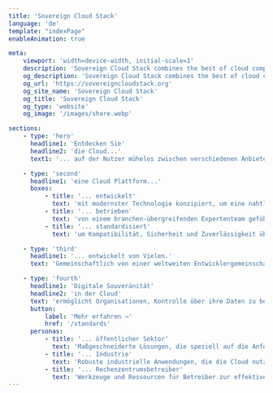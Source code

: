 ```yaml
---
title: 'Sovereign Cloud Stack'
language: 'de'
template: "indexPage"
enableAnimation: true

meta:
    viewport: 'width=device-width, initial-scale=1'
    description: 'Sovereign Cloud Stack combines the best of cloud computing in one unified standard.'
    og_description: 'Sovereign Cloud Stack combines the best of cloud computing in one unified standard.'
    og_url: 'https://sovereigncloudstack.org'
    og_site_name: 'Sovereign Cloud Stack'
    og_title: 'Sovereign Cloud Stack'
    og_type: 'website'
    og_image: '/images/share.webp'

sections:
    - type: 'hero'
      headline1: 'Entdecken Sie'
      headline2: 'die Cloud...'
      text1: '... auf der Nutzer mühelos zwischen verschiedenen Anbietern wechseln können.'

    - type: 'second'
      headline1: 'eine Cloud Plattform...'
      boxes:
          - title: '... entwickelt'
            text: 'mit modernster Technologie konzipiert, um eine nahtlose Integration und optimale Performance in verschiedenen Cloud-Umgebungen zu ermöglichen.'
          - title: '... betrieben'
            text: 'von einem branchen-übergreifenden Expertenteam geführt, das sich der Aufrechterhaltung von hoher Verfügbarkeit, Sicherheit und kontinuierlicher Verbesserung verschrieben hat und Betriebswissen teilt.'
          - title: '... standardisiert'
            text: 'um Kompatibilität, Sicherheit und Zuverlässigkeit über verschiedene Rechenzentrumsbetreiber hinweg zu gewährleisten, einschließlich der Option einer Zertifizierung.'

    - type: 'third'
      headline1: '... entwickelt von Vielen.'
      text: 'Gemeinschaftlich von einer weltweiten Entwicklergemeinschaft erstellt, die einen vielfältigen und innovativen Ansatz zur Lösung komplexer Cloud-Herausforderungen bietet, ohne an einen Anbieter gebunden zu sein.'

    - type: 'fourth'
      headline1: 'Digitale Souveränität'
      headline2: 'in der Cloud'
      text: 'ermöglicht Organisationen, Kontrolle über ihre Daten zu behalten und ihre Unabhängigkeit von proprietärer Software zu sichern.'
      button:
          label: 'Mehr erfahren →'
          href: '/standards'
      personas:
          - title: '... öffentlicher Sektor'
            text: 'Maßgeschneiderte Lösungen, die speziell auf die Anforderungen von Behörden abgestimmt sind, um Compliance und Sicherheit langfristig zu gewährleisten.'
          - title: '... Industrie'
            text: 'Robuste industrielle Anwendungen, die die Cloud nutzen, um Skalierbarkeit, Effizienz und verbesserte Betriebsfähigkeit zu fördern.'
          - title: '... Rechenzentrumsbetreiber'
            text: 'Werkzeuge und Ressourcen für Betreiber zur effektiven Verwaltung von Cloud-Ressourcen und zur Optimierung der Kosten und Verbesserung des Services.'
---
```

